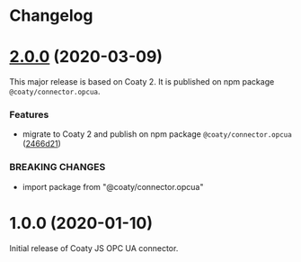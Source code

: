 # Changelog

<a name="2.0.0"></a>
# [2.0.0](https://github.com/coatyio/connector.opc-ua.js/compare/v1.0.0...v2.0.0) (2020-03-09)

This major release is based on Coaty 2. It is published on npm package `@coaty/connector.opcua`.

### Features

* migrate to Coaty 2 and publish on npm package `@coaty/connector.opcua` ([2466d21](https://github.com/coatyio/connector.opc-ua.js/commit/2466d218a520816908f53bedbcf3ef2c228ffeff))

### BREAKING CHANGES

* import package from "@coaty/connector.opcua"

<a name="1.0.0"></a>
# 1.0.0 (2020-01-10)

Initial release of Coaty JS OPC UA connector.

